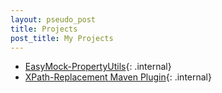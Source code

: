 ```yaml
---
layout: pseudo_post
title: Projects
post_title: My Projects
---
```

* [EasyMock-PropertyUtils](/projects/easymock-propertyutils/index.html){: .internal}
* [XPath-Replacement Maven Plugin](/projects/easymock-propertyutils/index.html){: .internal}
